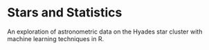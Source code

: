 # Stars and Statistics
 An exploration of astronometric data on the Hyades star cluster with machine learning techniques in R.
